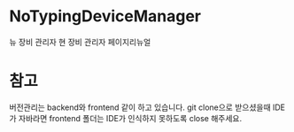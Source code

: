 # NoTypingDeviceManager
뉴 장비 관리자
현 장비 관리자 페이지리뉴얼 

# 참고
버전관리는 backend와 frontend 같이 하고 있습니다. git clone으로 받으셨을때 IDE가 자바라면 frontend 폴더는 IDE가 인식하지 못하도록 close 해주세요.
